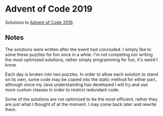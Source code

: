 # Advent of Code 2019

Solutions to [Advent of Code 2019](https://adventofcode.com/).

## Notes
The solutions were written after the event had concluded. I simply like to solve these puzzles for fun once in a while.
I'm not competing nor writing the most optimized solutions, rather simply programming for fun, it's weird I know.

Each day is broken into two puzzles. In order to allow each solution to stand on its own, some code may be copied into
the static method for either part, although since my Java understanding has developed I will try and use more custom classes in order to restrict redundant code.

Some of the solutions are not optimized to be the most efficient, rather they are just what I thought of at the moment.
I may come back later and rewrite them. 
